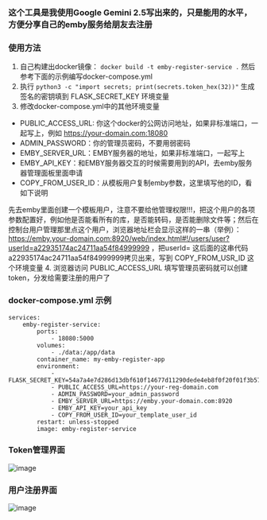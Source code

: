 ### 这个工具是我使用Google Gemini 2.5写出来的，只是能用的水平，方便分享自己的emby服务给朋友去注册
### 使用方法
1. 自己构建出docker镜像： `docker build -t emby-register-service .` 然后参考下面的示例编写docker-compose.yml
2. 执行 `python3 -c "import secrets; print(secrets.token_hex(32))"` 生成签名的密钥填到 FLASK_SECRET_KEY 环境变量
3. 修改docker-compose.yml中的其他环境变量
- PUBLIC_ACCESS_URL: 你这个docker的公网访问地址，如果非标准端口，一起写上，例如 https://your-domain.com:18080
- ADMIN_PASSWORD：你的管理员密码，不要用弱密码
- EMBY_SERVER_URL：EMBY服务器的地址，如果非标准端口，一起写上
- EMBY_API_KEY：和EMBY服务器交互的时候需要用到的API，去emby服务器管理面板里面申请
- COPY_FROM_USER_ID：从模板用户复制emby参数，这里填写他的ID，看如下说明

先去emby里面创建一个模板用户，注意不要给他管理权限!!!，把这个用户的各项参数配置好，例如他是否能看所有的库，是否能转码，是否能删除文件等；然后在控制台用户管理那里点这个用户，浏览器地址栏会显示这样的一串（举例）：https://emby.your-domain.com:8920/web/index.html#!/users/user?userId=a22935174ac24711aa54f84999999⁠ ，把userId= 这后面的这串代码a22935174ac24711aa54f84999999拷贝出来，写到 COPY_FROM_USR_ID 这个环境变量
4. 浏览器访问 PUBLIC_ACCESS_URL 填写管理员密码就可以创建token，分发给需要注册的用户了

### docker-compose.yml 示例
```
services:
    emby-register-service:
        ports:
            - 18080:5000
        volumes:
            - ./data:/app/data
        container_name: my-emby-register-app
        environment:
            - FLASK_SECRET_KEY=54a7a4e7d286d13dbf610f14677d11290dede4eb8f0f20f01f3b57b109530f8d
            - PUBLIC_ACCESS_URL=https://your-reg-domain.com
            - ADMIN_PASSWORD=your_admin_password
            - EMBY_SERVER_URL=https://emby.your-domain.com:8920
            - EMBY_API_KEY=your_api_key
            - COPY_FROM_USER_ID=your_template_user_id
        restart: unless-stopped
        image: emby-register-service
```

### Token管理界面
![image](https://i.111666.best/image/QT0CbIamuPgloaL1Veblym.png)

### 用户注册界面
![image](https://i.111666.best/image/aAHnHUANMPaoW0Mh8Nh6w0.png)

